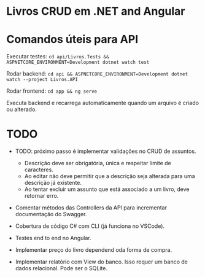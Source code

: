 # Livros CRUD em .NET and Angular

# Comandos úteis para API

Executar testes: `cd api/Livros.Tests && ASPNETCORE_ENVIRONMENT=Development dotnet watch test`

Rodar backend: `cd api && ASPNETCORE_ENVIRONMENT=Development dotnet watch --project Livros.API`

Rodar frontend: `cd app && ng serve`

Executa backend e recarrega automaticamente quando um arquivo é criado ou alterado.

# TODO

- TODO: próximo passo é implementar validações no CRUD de assuntos.

  - Descrição deve ser obrigatória, única e respeitar limite de caracteres.
  - Ao editar não deve permitir que a descrição seja alterada para uma descrição já existente.
  - Ao tentar excluir um assunto que está associado a um livro, deve retornar erro.

- Comentar métodos das Controllers da API para incrementar documentação do Swagger.
- Cobertura de código C# com CLI (já funciona no VSCode).
- Testes end to end no Angular.
- Implementar preço do livro dependend oda forma de compra.
- Implementar relatório com View do banco. Isso requer um banco de dados relacional. Pode ser o SQLite.
